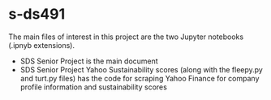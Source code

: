 # s-ds491

The main files of interest in this project are the two Jupyter notebooks (.ipnyb extensions).
* SDS Senior Project is the main document
* SDS Senior Project Yahoo Sustainability scores (along with the fleepy.py and turt.py files) has the code for scraping Yahoo Finance for company profile information and sustainability scores
